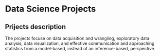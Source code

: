 # Data Science Projects 

## Prijects description
The projects focuse on data acquisition and wrangling, exploratory data analysis, data visualization, and effective communication and approaching statistics from a model-based, instead of an inference-based, perspective.
